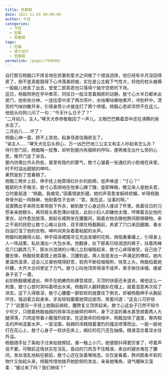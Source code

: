 ```yaml
---
title: 思春期
date: 2021-11-01 00:00:00
author: 卡佳
categories: 
  - 卡佳
  - 短篇
  - 思春期
tags: 
  - 短篇
  - 得寸进尺
  - 思春期
permalink: /pages/79d800/
---
```


自打那日杨戬口不择言地在娇妻和爱犬之间做了个错误选择，他已经有半月没回得房了，倒不是真能狠得下心冷落美娇娘，实在是公主殿下气性大，将他的枕头被褥一股脑儿地丢了出去，堂堂二郎真君也只落得个独守空房的下场。  
这日，杨戬照例在亭中煮茶，同往日一般注意着厢房的动静。敖寸心大半日都未出房门，他有些分神，一连往壶中添了两次茶叶，水咕嘟咕嘟地煮开，冲到杯中，清苦的气味四散开来，引得身旁小犬接连打了两个喷嚏。杨戬心思却浑然不在这儿，他低头向狗儿问了一句：“今天什么日子了？”  
“二月初八，主人。”哮天犬恭恭敬敬回了一声儿，又眼巴巴瞧着壶中还在沸腾的泉水去了。  
二月初八……坏了！  
杨戬心神一震，顾不上其他，起身径直往厢房去了。  
“诶主人……”哮天犬在后头担心，万一凶巴巴地三公主又和主人吵起来怎么办？  
待行至门前，杨戬略一犹豫，却听到屋内有细碎的哼叫，便再难生出什么旁的心思，推开门走了进去。  
屋内仿佛比外头热些，甚至有隐约的雾气，敖寸心皱着一张通红的小脸缩在床里，时不时溢出甜腻的呻吟。  
果然是到了思春期了。  
杨戬三两步上前，伸手抚上她蒸得红扑扑的脸颊，低声唤道：“寸心？”  
粗砺的大手微凉，敖寸心乖顺地在他掌心蹭了蹭，旋即睁眼，瞧见来人是她夫君，立时委屈道：“杨戬，我难受。”因着情欲折磨，她的声音愈发婉转娇媚，听得杨戬脊骨升起一阵酥麻，他耐着性子去哄：“乖，我在这，没事的啊。”  
说罢腾出手来除去束带脱下外衣，躺到敖寸心身边将人搂进了怀里。依着往日的习惯亲亲她额头，再将肩头素色薄纱褪去，此刻小妇人却嫌他太慢，哼唧着去扯他的里衣，动作愈加放荡，掀起长裙跨坐在腰腹间，隔着衣物去蹭他胯间那根硬物。来之不易的抚慰让敖寸心难以自持，双手撑在杨戬胸前，夹紧了穴口来回磨蹭，春水四溢打湿了他的衣物，呻吟间夹杂着着粘腻的水声。  
杨戬叫她蹭得火起，伸手探进裙摆寻见充血发硬的花核，拇指重重碾上，引得身上人一阵战栗，私处涌出一大包水来。他翻身，扯下那条已经洇透的裤子，扶着肉棒在穴口戳弄几下，那水光潋滟的小嘴儿立刻啜吸起来，敖寸心痒得难受，自己抬了腰去够，杨戬轻笑着摸上她耳垂，沉腰到底，两人皆是发出一声满足的喟叹。她内里温热湿滑，这会儿又被他喂得舒意，软肉不断绞缩吸附，快意上头，杨戬掐着她纤腰，大开大合间使足了力气。敖寸心叫他顶弄得语不成声，素手揪住床幔，绷紧身子去了一遭。  
此刻杨戬缓缓退出，伸手在她嫩肉处肆意揉捏，灭顶的快感还未退去，被他这么一刺激，敖寸心登时哭叫着喷出水来。杨戬将人翻转跪趴在榻上，就着湿意再次捣了进去，这下入得极深，敖寸心腰腹一颤软软的就要往下倒去，却被杨戬伸手从胸前环住，强迫着立起身来，牙齿轻轻磨着她颈边皮肉，笑着问道：“这会儿可好些了？”说罢另一手抚上她胸前绵软，腰胯复又顶弄起来。敖寸心这会子已然不知今夕何夕，只随着杨戬抽插的频率泻出破碎的呻吟，身下泛滥的春水甚至顺着两人大腿滑落，穴肉连带着小腹强烈痉挛。在这致命的绞缩中，杨戬加快了速度，臀肉相击的声响混着水声，一室淫靡。粘稠的浓精随着激烈的撞击喷薄而出，一股一股地打在花心上，敖寸心身子一软伏在床上，嫣红的花穴还在抽搐，精液混合着淫水往外溢。  
杨戬随手扯了条帕子过来给她擦拭，甫一触上小穴，她便颤抖得更厉害了，哼着声说不要。可眼前这情状实在淫乱，翕动的穴肉含不住精液，素白的寢衣堆在了腰间，发丝凌乱地粘在额前，敖寸心还在张着嘴喘息。仅仅是看着，胯间那条半软的物什又抬起头来，杨戬怜惜地拨开她脸侧的发丝，亲亲她嘴角，语气暧昧又温柔：“缓过来了吗？我们继续？”
